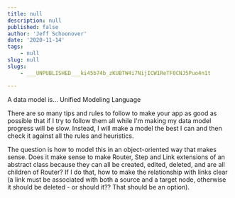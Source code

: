 ```yaml
---
title: null
description: null
published: false
author: 'Jeff Schoonover'
date: '2020-11-14'
tags:
    - null
slug: null
slugs:
    - ___UNPUBLISHED___ki45b74b_zKUBTW4i7NijICW1ReTF0CNJ5Puo4n1t

---
```

A data model is...
Unified Modeling Language

There are so many tips and rules to follow to make your app as good as possible that if I try to follow them all while I'm making my data model progress will be slow.  Instead, I will make a model the best I can and then check it against all the rules and heuristics. 



The question is how to model this in an object-oriented way that makes sense.  Does it make sense to make Router, Step and Link extensions of an abstract class because they can all be created, edited, deleted, and are all children of Router?  If I do that, how to make the relationship with links clear (a link must be associated with both a source and a target node, otherwise it should be deleted - or should it??  That should be an option).